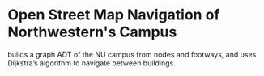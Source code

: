# Open Street Map Navigation of Northwestern's Campus

builds a graph ADT of the NU campus from nodes and footways, and uses Dijkstra’s algorithm to navigate between buildings.
